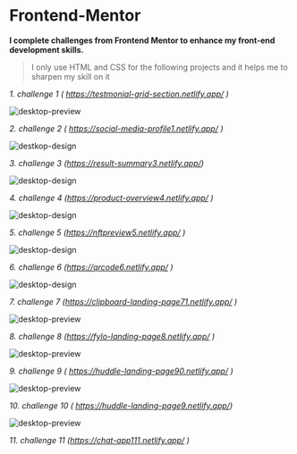 # Frontend-Mentor
**I complete challenges from Frontend Mentor to enhance my front-end development skills.** 

> I only use HTML and CSS for the following projects and it helps me to sharpen my skill on it 

_1. challenge 1 ( https://testmonial-grid-section.netlify.app/ )_ 
          
![desktop-preview](https://github.com/user-attachments/assets/be128f15-2a01-424c-abca-fa2d5871958c)

_2. challenge 2 ( https://social-media-profile1.netlify.app/ )_ 

![destkop-design](https://github.com/user-attachments/assets/a6eabdfe-6128-4bb5-a841-5b561f8503b8)

_3. challenge 3 (https://result-summary3.netlify.app/)_ 

![desktop-design](https://github.com/user-attachments/assets/339f8058-64a0-472e-b1a7-82fc939f8357)

_4. challenge 4 (https://product-overview4.netlify.app/ )_ 
            
![desktop-design](https://github.com/user-attachments/assets/ff0563a9-2e7f-44c0-a8e8-4ba9205217fe)

_5. challenge 5 (https://nftpreview5.netlify.app/ )_

![desktop-design](https://github.com/user-attachments/assets/7b3e8cf1-30c1-4f0e-b198-ad7112c18916)

_6. challenge 6 (https://qrcode6.netlify.app/ )_

![desktop-design](https://github.com/user-attachments/assets/b2e5fe8a-e44d-42b5-a707-b93fa25a3e26)

_7. challenge 7 (https://clipboard-landing-page71.netlify.app/ )_

![desktop-preview](https://github.com/user-attachments/assets/772b4dc7-c63f-4cad-9d63-1f11770a5327)


_8. challenge 8 (https://fylo-landing-page8.netlify.app/ )_

![desktop-preview](https://github.com/user-attachments/assets/aa136f96-378f-4b8e-ba82-178b06acde4e)

_9. challenge 9 ( https://huddle-landing-page90.netlify.app/ )_

![desktop-preview](https://github.com/user-attachments/assets/def511a5-f573-474b-96af-2c469d0e91b6)

_10. challenge 10 ( https://huddle-landing-page9.netlify.app/)_     
      
![desktop-preview](https://github.com/user-attachments/assets/3a3c617c-d6d6-4e25-8d2b-690e2b18d07a)

_11. challenge 11 (https://chat-app111.netlify.app/ )_
